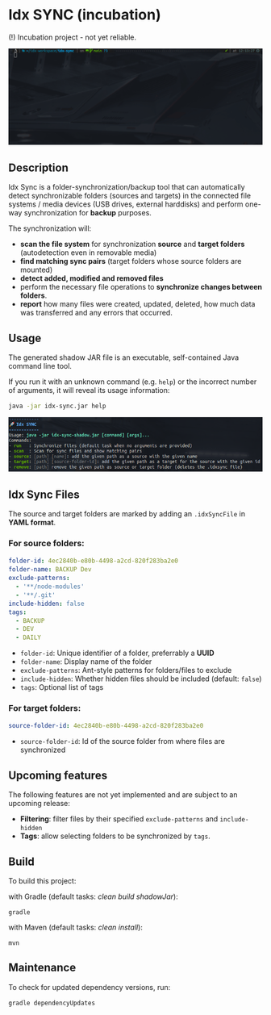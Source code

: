 # Idx SYNC (incubation)

(!) Incubation project - not yet reliable.

![](./idx-sync-animated.gif)

## Description

Idx Sync is a folder-synchronization/backup tool that can automatically detect synchronizable folders (sources and
targets) in the connected file systems / media devices (USB drives, external harddisks) and perform one-way
synchronization for **backup** purposes.

The synchronization will:

- **scan the file system** for synchronization **source** and **target folders** (autodetection even in removable media)
- **find matching sync pairs** (target folders whose source folders are mounted)
- **detect added, modified and removed files**
- perform the necessary file operations to **synchronize changes between folders**.
- **report** how many files were created, updated, deleted, how much data was transferred and any errors that occurred.

## Usage

The generated shadow JAR file is an executable, self-contained Java command line tool.

If you run it with an unknown command (e.g. `help`) or the incorrect number of arguments, it will reveal its usage
information:

```bash
java -jar idx-sync.jar help
```

![](./usage.png)

## Idx Sync Files

The source and target folders are marked by adding an `.idxSyncFile` in **YAML format**.

### For source folders:

```yaml
folder-id: 4ec2840b-e80b-4498-a2cd-820f283ba2e0
folder-name: BACKUP Dev
exclude-patterns:
  - '**/node-modules'
  - '**/.git'
include-hidden: false
tags:
  - BACKUP
  - DEV
  - DAILY
```

- `folder-id`: Unique identifier of a folder, preferrably a **UUID**
- `folder-name`: Display name of the folder
- `exclude-patterns`: Ant-style patterns for folders/files to exclude
- `include-hidden`: Whether hidden files should be included (default: `false`)
- `tags`: Optional list of tags

### For target folders:

```yaml
source-folder-id: 4ec2840b-e80b-4498-a2cd-820f283ba2e0
```

- `source-folder-id`: Id of the source folder from where files are synchronized

## Upcoming features

The following features are not yet implemented and are subject to an upcoming release:

- **Filtering**: filter files by their specified `exclude-patterns` and `include-hidden`
- **Tags**: allow selecting folders to be synchronized by `tags`.

## Build

To build this project:

with Gradle (default tasks: _clean build shadowJar_):

    gradle

with Maven (default tasks: _clean install_):

    mvn

## Maintenance

To check for updated dependency versions, run:

    gradle dependencyUpdates
